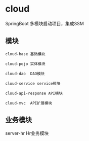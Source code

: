 # cloud
SpringBoot 多模块启动项目，集成SSM

## 模块
```
cloud-base 基础模块

cloud-pojo 实体模块

cloud-dao  DAO模块

cloud-service service模块

cloud-api-response API模块

cloud-mvc  API扩展模块

```

## 业务模块
server-hr Hr业务模块
